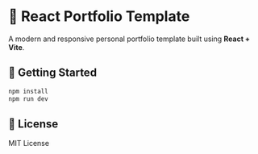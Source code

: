 # 💼 React Portfolio Template

A modern and responsive personal portfolio template built using **React + Vite**.

## 🚀 Getting Started

```bash
npm install
npm run dev
```

## 📝 License

MIT License
